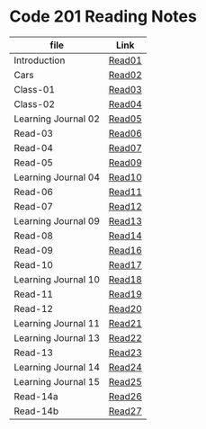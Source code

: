 # Code 201 Reading Notes

| file                | Link       |
| ------------------  | -----------|
| Introduction        | [Read01]() |
| Cars                | [Read02](https://bassel07.github.io/Cars/)   |
| Class-01            |  [Read03](https://bassel07.github.io/Reading-Notes201/class-01)   |
| Class-02            |  [Read04](https://bassel07.github.io/Reading-Notes201/class-02)   |
| Learning Journal 02 |  [Read05](https://bassel07.github.io/Reading-Notes201/Learning%20Journal)   |
| Read-03             |  [Read06](https://bassel07.github.io/Reading-Notes201/Read-03)   |
| Read-04             |  [Read07](https://bassel07.github.io/Reading-Notes201/Read-04)   |
| Read-05             |  [Read09](https://bassel07.github.io/Reading-Notes201/Read-05)   |
| Learning Journal 04 |  [Read10](https://bassel07.github.io/Reading-Notes201/LearningJournal-04)   |
| Read-06             |  [Read11](https://bassel07.github.io/Reading-Notes201/Read-06)   |
| Read-07             |  [Read12](https://bassel07.github.io/Reading-Notes201/Read-07)   |
| Learning Journal 09 |  [Read13](https://bassel07.github.io/Reading-Notes201/LearningJournal-09)   |
| Read-08             |  [Read14](https://bassel07.github.io/Reading-Notes201/Read-08)   |
| Read-09             |  [Read16](https://bassel07.github.io/Reading-Notes201/Read-09)   |
| Read-10             |  [Read17](https://bassel07.github.io/Reading-Notes201/Read-10)   |
| Learning Journal 10 |  [Read18](https://bassel07.github.io/Reading-Notes201/LearningJournal-10)   |
| Read-11             |  [Read19](https://bassel07.github.io/Reading-Notes201/Read-11)   |
| Read-12             |  [Read20](https://bassel07.github.io/Reading-Notes201/Read-12)   |
| Learning Journal 11 |  [Read21](https://bassel07.github.io/Reading-Notes201/LearningJournal-11)   |
| Learning Journal 13 |  [Read22](https://bassel07.github.io/Reading-Notes201/LearningJournal-13)   |
| Read-13             |  [Read23](https://bassel07.github.io/Reading-Notes201/Read-13)   |
| Learning Journal 14 |  [Read24](https://bassel07.github.io/Reading-Notes201/LearningJournal-14)   |
| Learning Journal 15 |  [Read25](https://bassel07.github.io/Reading-Notes201/LearningJournal-15)   |
| Read-14a            |  [Read26](https://bassel07.github.io/Reading-Notes201/Read-14a)   |
| Read-14b            |  [Read27](https://bassel07.github.io/Reading-Notes201/Read-14b)   |
